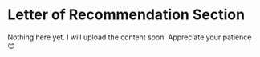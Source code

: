 # Letter of Recommendation Section

Nothing here yet. I will upload the content soon. Appreciate your patience 😊